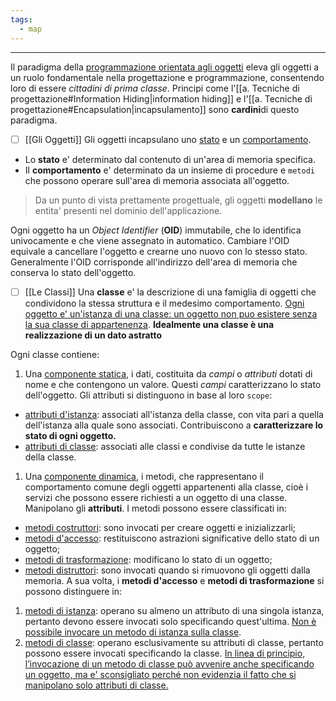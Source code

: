 ```yaml
---
tags:
  - map
---
```

___

Il paradigma della <u>programmazione orientata agli oggetti</u> eleva gli oggetti a un ruolo fondamentale nella progettazione e programmazione, consentendo loro di essere _cittadini di prima classe_. Principi come l'[[a. Tecniche di progettazione#Information Hiding|information hiding]] e l'[[a. Tecniche di progettazione#Encapsulation|incapsulamento]] sono **cardini**di questo paradigma.

 - [ ] [[Gli Oggetti]]
 Gli oggetti incapsulano uno <u>stato</u> e un <u>comportamento</u>.
 - Lo **stato** e' determinato dal contenuto di un'area di memoria specifica.
 - Il **comportamento** e' determinato da un insieme di procedure e `metodi` che possono operare sull'area di memoria associata all'oggetto.
> Da un punto di vista prettamente progettuale, gli oggetti **modellano** le entita' presenti nel dominio dell'applicazione.

Ogni oggetto ha un *Object Identifier* (**OID**) immutabile, che lo identifica univocamente e che viene assegnato in automatico. Cambiare l'OID equivale a cancellare l'oggetto e crearne uno nuovo con lo stesso stato. Generalmente l'OID corrisponde all'indirizzo dell'area di memoria che conserva lo stato dell'oggetto.

- [ ] [[Le Classi]]
Una **classe** e' la descrizione di una famiglia di oggetti che condividono la stessa struttura e il medesimo comportamento. <u>Ogni oggetto e' un'istanza di una classe: un oggetto non puo esistere senza la sua classe di appartenenza</u>.
**Idealmente una classe è una realizzazione di un dato astratto**

Ogni classe contiene:
1. Una <u>componente statica</u>, i dati, costituita da *campi* o *attributi* dotati di nome e che contengono un valore. Questi *campi* caratterizzano lo stato dell'oggetto.
Gli attributi si distinguono in base al loro `scope`:
- <u>attributi d'istanza</u>: associati all'istanza della classe, con vita pari a quella  dell'istanza alla quale sono associati. Contribuiscono a **caratterizzare lo stato di ogni oggetto.**
- <u>attributi di classe</u>: associati alle classi e condivise da tutte le istanze della classe.

1. Una <u>componente dinamica</u>, i metodi, che rappresentano il comportamento comune degli oggetti appartenenti alla classe, cioè i servizi che possono essere richiesti a un oggetto di una classe. Manipolano gli **attributi**.
I metodi possono essere classificati in:
- <u>metodi costruttori</u>: sono invocati per creare oggetti e inizializzarli;
- <u>metodi d'accesso</u>: restituiscono astrazioni significative dello stato di un oggetto;
- <u>metodi di trasformazione</u>: modificano lo stato di un oggetto;
- <u>metodi distruttori</u>: sono invocati quando si rimuovono gli oggetti dalla memoria.
A sua volta, i **metodi d'accesso** e **metodi di trasformazione** si possono distinguere in:
1. <u>metodi di istanza</u>: operano su almeno un attributo di una singola istanza, pertanto devono essere invocati solo specificando quest'ultima. <u>Non è possibile invocare un metodo di istanza sulla classe</u>.
2. <u>metodi di classe</u>: operano esclusivamente su attributi di classe, pertanto possono essere invocati specificando la classe. <u>In linea di principio, l’invocazione di un metodo di classe può avvenire anche specificando un oggetto, ma e' sconsigliato perché non evidenzia il fatto che si manipolano solo attributi di classe.</u>